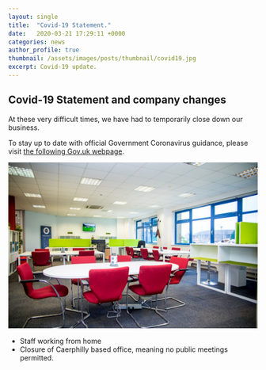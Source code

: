 ```yaml
---
layout: single
title:  "Covid-19 Statement."
date:   2020-03-21 17:29:11 +0000
categories: news
author_profile: true
thumbnail: /assets/images/posts/thumbnail/covid19.jpg
excerpt: Covid-19 update.
---
```


## Covid-19 Statement and company changes
At these very difficult times, we have had to temporarily close down our business.

To stay up to date with official Government Coronavirus guidance, please visit <a href="https://www.gov.uk/coronavirus" target="_blank">the following Gov.uk webpage</a>.

<img class="lazy" src="/assets/images/welsh-ice.jpg" />

- Staff working from home
- Closure of Caerphilly based office, meaning no public meetings permitted.

<a href="https://www.business.natwest.com/business/business-services/entrepreneur-accelerator.html" />